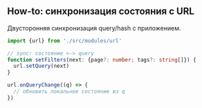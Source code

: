 ## How‑to: синхронизация состояния с URL

Двусторонняя синхронизация query/hash с приложением.

```ts
import {url} from './src/modules/url'

// sync: состояние <-> query
function setFilters(next: {page?: number; tags?: string[]}) {
  url.setQuery(next)
}

url.onQueryChange((q) => {
  // обновить локальное состояние из q
})
```
